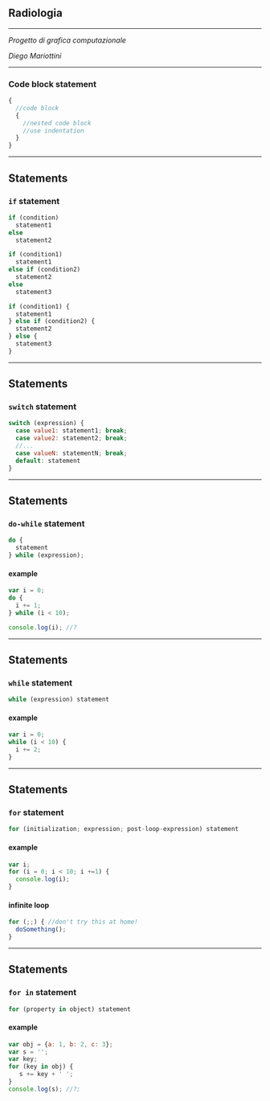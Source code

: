 ## Radiologia

- - -
*Progetto di grafica computazionale*

*Diego Mariottini*
- - -

### Code block statement

```js
{
  //code block
  {
    //nested code block
    //use indentation
  }
}
```
- - -

## Statements

### `if` statement

```js
if (condition) 
  statement1 
else 
  statement2
```

```js
if (condition1) 
  statement1 
else if (condition2) 
  statement2 
else 
  statement3
```

```js
if (condition1) {
  statement1
} else if (condition2) {
  statement2
} else {
  statement3
}
```

- - -

## Statements

### `switch` statement

```js
switch (expression) {
  case value1: statement1; break;
  case value2: statement2; break;
  //...
  case valueN: statementN; break;
  default: statement
}
```

- - -

## Statements

### `do-while` statement

```js
do {
  statement
} while (expression);
```

#### example

```js
var i = 0;
do {
  i += 1;
} while (i < 10);

console.log(i); //?
```
- - -

## Statements

### `while` statement

```js
while (expression) statement
```

#### example

```js
var i = 0;
while (i < 10) {
  i += 2;
}
```
- - -

## Statements

### `for` statement

```js
for (initialization; expression; post-loop-expression) statement
```

#### example

```js
var i;
for (i = 0; i < 10; i +=1) {
  console.log(i);
}
```

#### infinite loop

```js
for (;;) { //don't try this at home!
  doSomething();
}
```
- - -

## Statements

### `for in` statement

```js
for (property in object) statement
```

#### example

```js
var obj = {a: 1, b: 2, c: 3};
var s = '';
var key;
for (key in obj) {
   s += key + ' ';
}
console.log(s); //?;
```